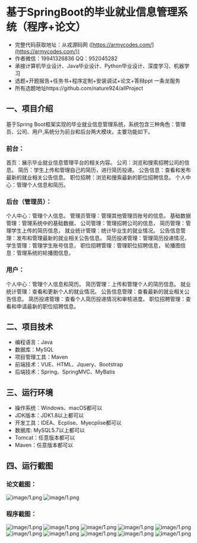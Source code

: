 基于SpringBoot的毕业就业信息管理系统（程序+论文）
=
- 完整代码获取地址：从戎源码网 ([https://armycodes.com/](https://armycodes.com/))
- 作者微信：19941326836  QQ：952045282 
- 承接计算机毕业设计、Java毕业设计、Python毕业设计、深度学习、机器学习
- 选题+开题报告+任务书+程序定制+安装调试+论文+答辩ppt 一条龙服务
- 所有选题地址https://github.com/nature924/allProject

一、项目介绍
---
基于Spring Boot框架实现的毕业就业信息管理系统，系统包含三种角色：管理员、公司、用户,系统分为前台和后台两大模块，主要功能如下。
### 前台：

首页：展示毕业就业信息管理平台的相关内容。
公司：浏览和搜索招聘公司的信息。
简历：学生上传和管理自己的简历，进行简历投递。
公告信息：查看和发布最新的就业相关公告信息。
职位招聘：浏览和搜索最新的职位招聘信息。
个人中心：管理个人信息和简历。

### 后台（管理员）：

个人中心：管理个人信息。
管理员管理：管理其他管理员账号的信息。
基础数据管理：管理系统中的基础数据，
公司管理：管理招聘公司的信息，
简历管理：管理学生上传的简历信息，
就业统计管理：统计毕业生的就业情况。
公告信息管理：发布和管理最新的就业相关公告信息。
简历投递管理：管理简历投递情况，
学生管理：管理学生账号信息，
职位招聘管理：管理职位招聘信息，
轮播图信息：管理系统的轮播图信息，
### 用户：

个人中心：管理个人信息和简历。
简历管理：上传和管理个人的简历信息。
就业统计管理：查看和更新个人的就业情况。
公告信息管理：查看最新的就业相关公告信息。
简历投递管理：查看个人简历投递情况和审核进度。
职位招聘管理：查看和申请最新的职位招聘信息。




二、项目技术
---
- 编程语言：Java
- 数据库：MySQL
- 项目管理工具：Maven
- 前端技术：VUE、HTML、Jquery、Bootstrap
- 后端技术：Spring、SpringMVC、MyBatis

三、运行环境
---
- 操作系统：Windows、macOS都可以
- JDK版本：JDK1.8以上都可以
- 开发工具：IDEA、Ecplise、Myecplise都可以
- 数据库: MySQL5.7以上都可以
- Tomcat：任意版本都可以
- Maven：任意版本都可以

四、运行截图
---
### 论文截图：
![image/1.png](limage/1.png)
![image/1.png](limage/2.png)

### 程序截图：
![image/1.png](image/1.png)
![image/1.png](image/2.png)
![image/1.png](image/3.png)
![image/1.png](image/4.png)
![image/1.png](image/5.png)
![image/1.png](image/6.png)
![image/1.png](image/7.png)
![image/1.png](image/8.png)
![image/1.png](image/9.png)
![image/1.png](image/10.png)

